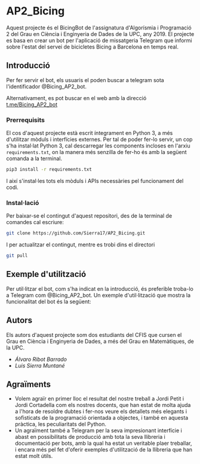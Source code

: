 # AP2_Bicing

Aquest projecte és el BicingBot de l'assignatura d'Algorísmia i Programació 2 del Grau en Ciència i Enginyeria de Dades de la UPC, any 2019. El projecte es basa en crear un bot per l'aplicació de missatgeria Telegram que informi sobre l'estat del servei de bicicletes Bicing a Barcelona en temps real.

## Introducció

Per fer servir el bot, els usuaris el poden buscar a telegram sota l'identificador @Bicing_AP2_bot.

Alternativament, es pot buscar en el web amb la direcció [t.me/Bicing_AP2_bot](https://t.me/Bicing_AP2_bot)

### Prerrequisits

El cos d'aquest projecte està escrit íntegrament en Python 3, a més d'utilitzar mòduls i interfícies externes. Per tal de poder fer-lo servir, un cop s'ha instal·lat Python 3, cal descarregar les components incloses en l'arxiu `requirements.txt`, on la manera més senzilla de fer-ho és amb la següent comanda a la terminal.

```sh
pip3 install -r requirements.txt
```

I així s'instal·les tots els mòduls i APIs necessàries pel funcionament del codi.

### Instal·lació

Per baixar-se el contingut d'aquest repositori, des de la terminal de comandes cal escriure:

```sh
git clone https://github.com/Sierra17/AP2_Bicing.git
```

I per actualitzar el contingut, mentre es trobi dins el directori

```sh
git pull
```

## Exemple d'utilització

Per util·litzar el bot, com s'ha indicat en la introducció, és preferible troba-lo a Telegram com @Bicing_AP2_bot.
Un exemple d'util·lització que mostra la funcionalitat del bot és la següent:

## Autors

Els autors d'aquest projecte som dos estudiants del CFIS que cursen el Grau en Ciència i Enginyeria de Dades, a més del Grau en Matemàtiques, de la UPC.

- *Álvaro Ribot Barrado*
- *Luis Sierra Muntané*

## Agraïments

- Volem agraïr en primer lloc el resultat del nostre treball a Jordi Petit i Jordi Cortadella com els nostres docents, que han estat de molta ajuda a l'hora de resoldre dubtes i fer-nos veure els detallets més elegants i sofisticats de la programació orientada a objectes, i també en aquesta pràctica, les peculiaritats del Python.
- Un agraïment també a Telegram per la seva impresionant interfície i abast en possibilitats de producció amb tota la seva llibreria i documentació per bots, amb la qual ha estat un veritable plaer treballar, i encara més pel fet d'oferir exemples d'utilització de la llibreria que han estat molt útils.
